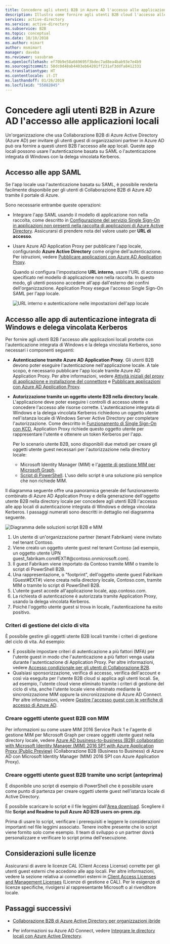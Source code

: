 ```yaml
---
title: Concedere agli utenti B2B in Azure AD l'accesso alle applicazioni locali | Microsoft Docs
description: Illustra come fornire agli utenti B2B cloud l'accesso alle app locali con Collaborazione B2B di Azure AD.
services: active-directory
ms.service: active-directory
ms.subservice: B2B
ms.topic: conceptual
ms.date: 10/10/2018
ms.author: mimart
author: msmimart
manager: daveba
ms.reviewer: sasubram
ms.openlocfilehash: ef70b9e58a669695f3bdec7ad8ea4bab93e7e4b9
ms.sourcegitcommit: 58dc0d48ab4403eb64201ff231af3ddfa8412331
ms.translationtype: HT
ms.contentlocale: it-IT
ms.lasthandoff: 01/26/2019
ms.locfileid: "55082045"
---
```

# <a name="grant-b2b-users-in-azure-ad-access-to-your-on-premises-applications"></a>Concedere agli utenti B2B in Azure AD l'accesso alle applicazioni locali

Un'organizzazione che usa Collaborazione B2B di Azure Active Directory (Azure AD) per invitare gli utenti guest di organizzazioni partner in Azure AD può ora fornire a questi utenti B2B l'accesso alle app locali. Queste app locali possono usare l'autenticazione basata su SAML o l'autenticazione integrata di Windows con la delega vincolata Kerberos.

## <a name="access-to-saml-apps"></a>Accesso alle app SAML

Se l'app locale usa l'autenticazione basata su SAML, è possibile renderla facilmente disponibile per gli utenti di Collaborazione B2B di Azure AD tramite il portale di Azure.

Sono necessarie entrambe queste operazioni:

- Integrare l'app SAML usando il modello di applicazione non nella raccolta, come descritto in [Configurazione del servizio Single Sign-On in applicazioni non presenti nella raccolta di applicazioni di Azure Active Directory](../manage-apps/configure-single-sign-on-non-gallery-applications.md). Assicurarsi di prendere nota del valore usato per **URL di accesso**.
-  Usare Azure AD Application Proxy per pubblicare l'app locale, configurando **Azure Active Directory** come origine dell'autenticazione. Per istruzioni, vedere [Pubblicare applicazioni con Azure AD Application Proxy](../manage-apps/application-proxy-publish-azure-portal.md). 

   Quando si configura l'impostazione **URL interno**, usare l'URL di accesso specificato nel modello di applicazione non nella raccolta. In questo modo, gli utenti possono accedere all'app dall'esterno dei confini dell'organizzazione. Application Proxy esegue l'accesso Single Sign-On SAML per l'app locale.
 
   ![URL interno e autenticazione nelle impostazioni dell'app locale](media/hybrid-cloud-to-on-premises/OnPremAppSettings.PNG)

## <a name="access-to-iwa-and-kcd-apps"></a>Accesso alle app di autenticazione integrata di Windows e delega vincolata Kerberos

Per fornire agli utenti B2B l'accesso alle applicazioni locali protette con l'autenticazione integrata di Windows e la delega vincolata Kerberos, sono necessari i componenti seguenti:

- **Autenticazione tramite Azure AD Application Proxy**. Gli utenti B2B devono poter eseguire l'autenticazione nell'applicazione locale. A tale scopo, è necessario pubblicare l'app locale tramite Azure AD Application Proxy. Per altre informazioni, vedere [Attività iniziali del proxy di applicazione e installazione del connettore](../manage-apps/application-proxy-enable.md) e [Pubblicare applicazioni con Azure AD Application Proxy](../manage-apps/application-proxy-publish-azure-portal.md).
- **Autorizzazione tramite un oggetto utente B2B nella directory locale**. L'applicazione deve poter eseguire i controlli di accesso utente e concedere l'accesso alle risorse corrette. L'autenticazione integrata di Windows e la delega vincolata Kerberos richiedono un oggetto utente nell'istanza locale di Windows Server Active Directory per completare l'autorizzazione. Come descritto in [Funzionamento di Single Sign-On con KCD](../manage-apps/application-proxy-configure-single-sign-on-with-kcd.md#how-single-sign-on-with-kcd-works), Application Proxy richiede questo oggetto utente per rappresentare l'utente e ottenere un token Kerberos per l'app. 

   Per lo scenario utente B2B, sono disponibili due metodi per creare gli oggetti utente guest necessari per l'autorizzazione nella directory locale:

   - Microsoft Identity Manager (MIM) e l'[agente di gestione MIM per Microsoft Graph](#create-b2b-guest-user-objects-through-mim-preview). 
   - [Script di PowerShell](#create-b2b-guest-user-objects-through-a-script-preview). L'uso dello script è una soluzione più semplice che non richiede MIM. 

Il diagramma seguente offre una panoramica generale del funzionamento combinato di Azure AD Application Proxy e della generazione dell'oggetto utente B2B nella directory locale per concedere agli utenti B2B l'accesso alle app locali di autenticazione integrata di Windows e delega vincolata Kerberos. I passaggi numerati sono descritti in dettaglio nel diagramma seguente.

![Diagramma delle soluzioni script B2B e MIM](media/hybrid-cloud-to-on-premises/MIMScriptSolution.PNG)

1.  Un utente di un'organizzazione partner (tenant Fabrikam) viene invitato nel tenant Contoso.
2.  Viene creato un oggetto utente guest nel tenant Contoso (ad esempio, un oggetto utente UPN guest_fabrikam.com#EXT#@contoso.onmicrosoft.com).
3.  Il guest Fabrikam viene importato da Contoso tramite MIM o tramite lo script di PowerShell B2B.
4.  Una rappresentazione, o "footprint", dell'oggetto utente guest Fabrikam (Guest#EXT#) viene creata nella directory locale, Contoso.com, tramite MIM o tramite lo script di PowerShell B2B.
5.  L'utente guest accede all'applicazione locale, app.contoso.com.
6.  La richiesta di autenticazione è autorizzata tramite Application Proxy, usando la delega vincolata Kerberos. 
7.  Poiché l'oggetto utente guest si trova in locale, l'autenticazione ha esito positivo.

### <a name="lifecycle-management-policies"></a>Criteri di gestione del ciclo di vita

È possibile gestire gli oggetti utente B2B locali tramite i criteri di gestione del ciclo di vita. Ad esempio: 

- È possibile impostare criteri di autenticazione a più fattori (MFA) per l'utente guest in modo che l'autenticazione a più fattori venga usata durante l'autenticazione di Application Proxy. Per altre informazioni, vedere [Accesso condizionale per gli utenti di Collaborazione B2B](conditional-access.md).
- Qualsiasi sponsorizzazione, verifica di accesso, verifica dell'account e così via eseguita per l'utente B2B cloud si applica agli utenti locali. Se, ad esempio, l'utente cloud viene eliminato tramite i criteri di gestione del ciclo di vita, anche l'utente locale viene eliminato mediante la sincronizzazione MIM oppure la sincronizzazione di Azure AD Connect. Per altre informazioni, vedere [Gestire l'accesso guest con le verifiche di accesso di Azure AD](../governance/manage-guest-access-with-access-reviews.md).

### <a name="create-b2b-guest-user-objects-through-mim"></a>Creare oggetti utente guest B2B con MIM

Per informazioni su come usare MIM 2016 Service Pack 1 e l'agente di gestione MIM per Microsoft Graph per creare oggetti utente guest nella directory locale, vedere [Azure AD business-to-business (B2B) collaboration with Microsoft Identity Manager (MIM) 2016 SP1 with Azure Application Proxy (Public Preview)](https://docs.microsoft.com/microsoft-identity-manager/microsoft-identity-manager-2016-graph-b2b-scenario) (Collaborazione B2B (Business to Business) di Azure AD con Microsoft Identity Manager (MIM) 2016 SP1 con Azure Application Proxy).

### <a name="create-b2b-guest-user-objects-through-a-script-preview"></a>Creare oggetti utente guest B2B tramite uno script (anteprima)

È disponibile uno script di esempio di PowerShell che è possibile usare come punto di partenza per creare oggetti utente guest nell'istanza locale di Active Directory.

È possibile scaricare lo script e il file leggimi dall'[Area download](https://www.microsoft.com/download/details.aspx?id=51495). Scegliere il file **Script and Readme to pull Azure AD B2B users on-prem.zip**.

Prima di usare lo script, verificare i prerequisiti e leggere le considerazioni importanti nel file leggimi associato. Tenere inoltre presente che lo script viene fornito solo come esempio. Il team di sviluppo o un partner dovrà personalizzare e verificare lo script prima dell'esecuzione.

## <a name="license-considerations"></a>Considerazioni sulle licenze

Assicurarsi di avere le licenze CAL (Client Access License) corrette per gli utenti guest esterni che accedono alle app locali. Per altre informazioni, vedere la sezione relativa ai connettori esterni in [Client Access Licenses and Management Licenses](https://www.microsoft.com/licensing/product-licensing/client-access-license.aspx) (Licenze di gestione e CAL). Per le esigenze di licenze specifiche, rivolgersi al rappresentante Microsoft o al rivenditore locale.

## <a name="next-steps"></a>Passaggi successivi

- [Collaborazione B2B di Azure Active Directory per organizzazioni ibride](hybrid-organizations.md)

- Per informazioni su Azure AD Connect, vedere [Integrare le directory locali con Azure Active Directory](../hybrid/whatis-hybrid-identity.md).

